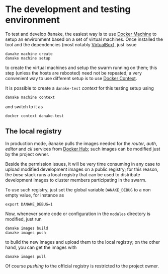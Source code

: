 # The development and testing environment

To test and develop ∂anake, the easiest way is to use [Docker
Machine](https://docs.docker.com/machine/) to setup an environment based on a
set of virtual machines. Once installed the tool and the dependencies (most
notably [VirtualBox](https://www.virtualbox.org/)), just issue

    danake machine create
    danake machine setup

to create the virtual machines and setup the swarm running on them; this step
(unless the hosts are rebooted) need not be repeated; a very convenient way to
use different setup is to use [Docker Context](https://docs.docker.com/engine/context/working-with-contexts/).

It is possible to create a `danake-test` *context* for this testing setup using

    danake machine context

and switch to it as

    docker context danake-test

## The local registry

In production mode, ∂anake pulls the images needed for the *router*, *auth*,
*editor* and *cli* services from [Docker Hub](https://hub.docker.com/); such
images can be modified just by the project owner.

Beside the permission issues, it will be very time consuming in any case to
upload modified development images on a public registry; for this reason, the
*base* stack runs a local registry that can be used to distribute development
images to cluster members participating in the swarm.

To use such registry, just set the global variable `DANAKE_DEBUG` to a non empty
value, for instance as

    export DANAKE_DEBUG=1

Now, whenever some code or configuration in the `modules` directory is modified,
just run

    danake images build
    danake images push

to build the new images and upload them to the local registry; on the other
hand, you can get the images with

    danake images pull

Of course *pushing* to the official registry is restricted to the project owner.

